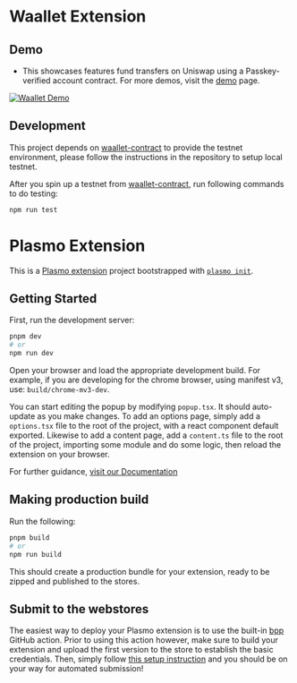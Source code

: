 # Waallet Extension

## Demo

- This showcases features fund transfers on Uniswap using a Passkey-verified account contract. For more demos, visit the [demo](./demo.md) page.

[![Waallet Demo](https://i.imgur.com/rOdWAJG.gif)](https://youtu.be/Ac2jmmAEG00)

## Development

This project depends on [waallet-contract](https://github.com/pilagod/waallet-contract) to provide the testnet environment, please follow the instructions in the repository to setup local testnet.

After you spin up a testnet from [waallet-contract](https://github.com/pilagod/waallet-contract), run following commands to do testing:

```bash
npm run test
```

# Plasmo Extension

This is a [Plasmo extension](https://docs.plasmo.com/) project bootstrapped with [`plasmo init`](https://www.npmjs.com/package/plasmo).

## Getting Started

First, run the development server:

```bash
pnpm dev
# or
npm run dev
```

Open your browser and load the appropriate development build. For example, if you are developing for the chrome browser, using manifest v3, use: `build/chrome-mv3-dev`.

You can start editing the popup by modifying `popup.tsx`. It should auto-update as you make changes. To add an options page, simply add a `options.tsx` file to the root of the project, with a react component default exported. Likewise to add a content page, add a `content.ts` file to the root of the project, importing some module and do some logic, then reload the extension on your browser.

For further guidance, [visit our Documentation](https://docs.plasmo.com/)

## Making production build

Run the following:

```bash
pnpm build
# or
npm run build
```

This should create a production bundle for your extension, ready to be zipped and published to the stores.

## Submit to the webstores

The easiest way to deploy your Plasmo extension is to use the built-in [bpp](https://bpp.browser.market) GitHub action. Prior to using this action however, make sure to build your extension and upload the first version to the store to establish the basic credentials. Then, simply follow [this setup instruction](https://docs.plasmo.com/framework/workflows/submit) and you should be on your way for automated submission!
